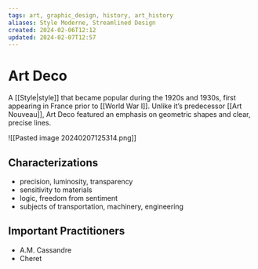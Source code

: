 ```yaml
---
tags: art, graphic_design, history, art_history
aliases: Style Moderne, Streamlined Design
created: 2024-02-06T12:12
updated: 2024-02-07T12:57
---
```


# Art Deco

A [[Style|style]] that became popular during the 1920s and 1930s, first appearing in France prior to [[World War I]]. Unlike it’s predecessor [[Art Nouveau]], Art Deco featured an emphasis on geometric shapes and clear, precise lines.

![[Pasted image 20240207125314.png]]

## Characterizations

- precision, luminosity, transparency
- sensitivity to materials
- logic, freedom from sentiment
- subjects of transportation, machinery, engineering

## Important Practitioners

- A.M. Cassandre
- Cheret